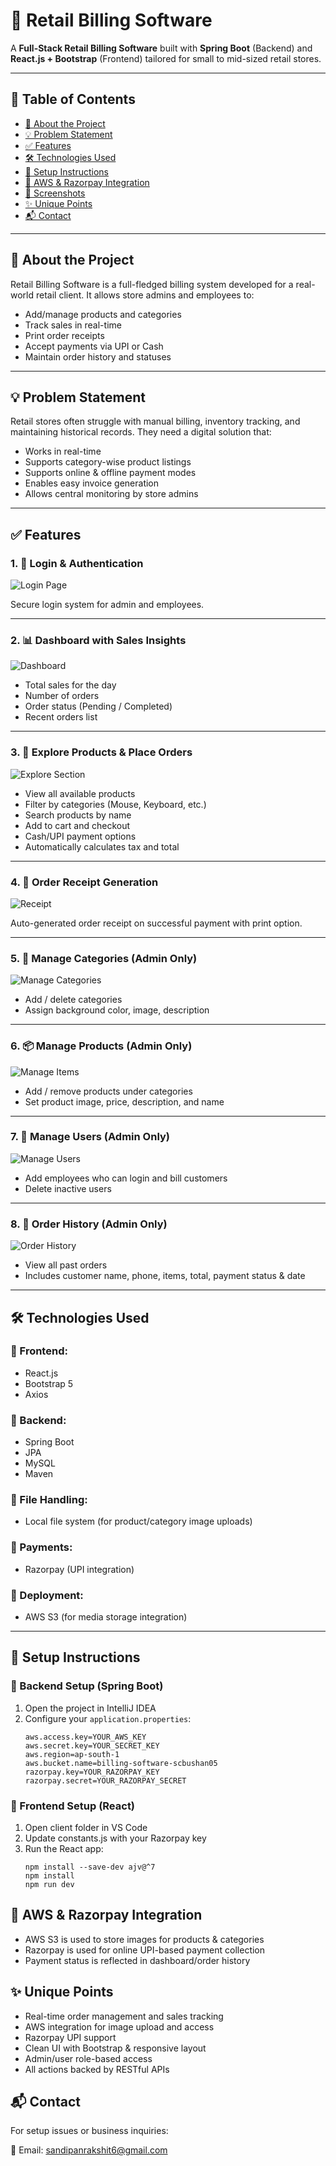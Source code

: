 # 🧾 Retail Billing Software

A **Full-Stack Retail Billing Software** built with **Spring Boot** (Backend) and **React.js + Bootstrap** (Frontend) tailored for small to mid-sized retail stores.

---

## 📌 Table of Contents
- [🧠 About the Project](#-about-the-project)
- [💡 Problem Statement](#-problem-statement)
- [✅ Features](#-features)
- [🛠️ Technologies Used](#-technologies-used)
- [🚀 Setup Instructions](#-setup-instructions)
- [🔐 AWS & Razorpay Integration](#-aws--razorpay-integration)
- [📸 Screenshots](#-screenshots)
- [✨ Unique Points](#-unique-points)
- [📬 Contact](#-contact)

---

## 🧠 About the Project

Retail Billing Software is a full-fledged billing system developed for a real-world retail client. It allows store admins and employees to:
- Add/manage products and categories
- Track sales in real-time
- Print order receipts
- Accept payments via UPI or Cash
- Maintain order history and statuses

---

## 💡 Problem Statement

Retail stores often struggle with manual billing, inventory tracking, and maintaining historical records. They need a digital solution that:
- Works in real-time
- Supports category-wise product listings
- Supports online & offline payment modes
- Enables easy invoice generation
- Allows central monitoring by store admins

---

## ✅ Features

### 1. 🔐 Login & Authentication

![Login Page](screenshots/login.png)

Secure login system for admin and employees.

---

### 2. 📊 Dashboard with Sales Insights

![Dashboard](screenshots/dashboard.png)

- Total sales for the day
- Number of orders
- Order status (Pending / Completed)
- Recent orders list

---

### 3. 🛒 Explore Products & Place Orders

![Explore Section](screenshots/explore.png)

- View all available products
- Filter by categories (Mouse, Keyboard, etc.)
- Search products by name
- Add to cart and checkout
- Cash/UPI payment options
- Automatically calculates tax and total

---

### 4. 🧾 Order Receipt Generation

![Receipt](screenshots/receipt.png)

Auto-generated order receipt on successful payment with print option.

---

### 5. 📂 Manage Categories (Admin Only)

![Manage Categories](screenshots/manage-categories.png)

- Add / delete categories
- Assign background color, image, description

---

### 6. 📦 Manage Products (Admin Only)

![Manage Items](screenshots/manage-items.png)

- Add / remove products under categories
- Set product image, price, description, and name

---

### 7. 👥 Manage Users (Admin Only)

![Manage Users](screenshots/manage-users.png)

- Add employees who can login and bill customers
- Delete inactive users

---

### 8. 🧾 Order History (Admin Only)

![Order History](screenshots/order-history.png)

- View all past orders
- Includes customer name, phone, items, total, payment status & date

---

## 🛠️ Technologies Used

### 🔹 Frontend:
- React.js
- Bootstrap 5
- Axios

### 🔹 Backend:
- Spring Boot
- JPA
- MySQL
- Maven

### 🔹 File Handling:
- Local file system (for product/category image uploads)

### 🔹 Payments:
- Razorpay (UPI integration)

### 🔹 Deployment:
- AWS S3 (for media storage integration)

---

## 🚀 Setup Instructions

### 🧩 Backend Setup (Spring Boot)

1. Open the project in IntelliJ IDEA
2. Configure your `application.properties`:
   ```properties
   aws.access.key=YOUR_AWS_KEY
   aws.secret.key=YOUR_SECRET_KEY
   aws.region=ap-south-1
   aws.bucket.name=billing-software-scbushan05
   razorpay.key=YOUR_RAZORPAY_KEY
   razorpay.secret=YOUR_RAZORPAY_SECRET

### 🧩 Frontend Setup (React)

1. Open client folder in VS Code
2. Update constants.js with your Razorpay key
3. Run the React app:
   ```properties
   npm install --save-dev ajv@^7
   npm install
   npm run dev
   ```
## 🔐 AWS & Razorpay Integration
- AWS S3 is used to store images for products & categories
- Razorpay is used for online UPI-based payment collection
- Payment status is reflected in dashboard/order history

## ✨ Unique Points
- Real-time order management and sales tracking
- AWS integration for image upload and access
- Razorpay UPI support
- Clean UI with Bootstrap & responsive layout
- Admin/user role-based access
- All actions backed by RESTful APIs

## 📬 Contact
For setup issues or business inquiries:

📧 Email: sandipanrakshit6@gmail.com
